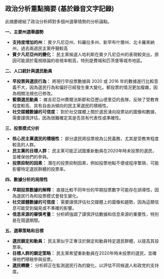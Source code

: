 ## 政治分析重點摘要 (基於錄音文字記錄)

此摘要總結了政治分析師對多個州選舉情勢的分析論點。

**一、主要州選舉趨勢**

* **支持度增加的州：** 賓夕凡尼亞州、科羅拉多州、新罕布什爾州、北卡羅來納州，過去兩週民主黨呼聲較高
* **賓夕凡尼亞州的變化：** 民主黨候選人哈利斯在賓夕凡尼亞州的表現較突出，原因可能源於電視辯論的收視率較高，特別是費城和匹茨堡等城市地區。

**二、人口統計與選民動員**

* **早投票與選民行為：** 將現行早投票數據與 2020 或 2016 年的數據進行比較意義不大，因為選民行為和偏好已經發生重大變化。郵投票的情況更加複雜，因為相關法規也已修改。
* **藍領選民動員：** 維吉尼亞州費爾法斯郡和亞歷山德里亞的長隊，反映了受教育程度較高、具有自由派傾向的民主黨選民的積極性。
* **社交媒體數據的可信度：** 對於社交媒體上關於選民湧向投​​票站的圖像和數據，需要謹慎評估，因為很難確定其是否具有代表性或準確性。

**三、投票模式分析**

* **核心民主黨選民的積極性：** 部分選民將投票視為公民義務，尤其是受教育程度較高的人群。
* **民主黨的目標人群：** 民主黨可能正試圖重新動員在2020年時未投票的選民，並確保他們的參與。
* **投票抑制的因素：** 潛在的投票抑制因素，例如投​​票地點不便或程序繁瑣，可能影響特定選民群體的投票率。

**四、數據分析的局限性**

* **早期投票數據的解釋：** 直接比較不同年份的早期投票數字可能存在誤導性，因為選民行為和投票模式會發生變化。
* **社交媒體數據的可信度：** 需要謹慎評估社交媒體上的圖像和趨勢，因為這類信息可能受到偏見或不準確的影響。
* **信息來源的審慎考量：** 分析師強調了謹慎評估數據和信息來源的重要性，特別是在競選期間。

**五、選舉策略和目標**

* **選民鎖定和動員：** 民主黨似乎正專注於鎖定和動員特定選民群體，以提高其投票率。
* **目標人群的鎖定策略：** 民主黨希望重新動員在2020年時未投票的選民，並確保他們積極參與投票。
* **選民轉變：** 分析師正在監測選民行為的變化，以評估不同候選人和政党的支持度。